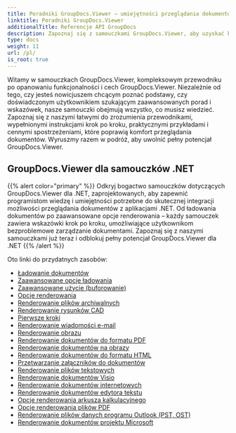 ```yaml
---
title: Poradniki GroupDocs.Viewer — umiejętności przeglądania dokumentów głównych
linktitle: Poradniki GroupDocs.Viewer
additionalTitle: Referencje API GroupDocs
description: Zapoznaj się z samouczkami GroupDocs.Viewer, aby uzyskać kompleksowe wskazówki dotyczące maksymalizacji możliwości przeglądania dokumentów. Odblokuj jego pełny potencjał już dziś!
type: docs
weight: 11
url: /pl/
is_root: true
---
```


Witamy w samouczkach GroupDocs.Viewer, kompleksowym przewodniku po opanowaniu funkcjonalności i cech GroupDocs.Viewer. Niezależnie od tego, czy jesteś nowicjuszem chcącym poznać podstawy, czy doświadczonym użytkownikiem szukającym zaawansowanych porad i wskazówek, nasze samouczki obejmują wszystko, co musisz wiedzieć. Zapoznaj się z naszymi łatwymi do zrozumienia przewodnikami, wypełnionymi instrukcjami krok po kroku, praktycznymi przykładami i cennymi spostrzeżeniami, które poprawią komfort przeglądania dokumentów. Wyruszmy razem w podróż, aby uwolnić pełny potencjał GroupDocs.Viewer.

## GroupDocs.Viewer dla samouczków .NET
{{% alert color="primary" %}}
Odkryj bogactwo samouczków dotyczących GroupDocs.Viewer dla .NET, zaprojektowanych, aby zapewnić programistom wiedzę i umiejętności potrzebne do skutecznej integracji możliwości przeglądania dokumentów z aplikacjami .NET. Od ładowania dokumentów po zaawansowane opcje renderowania – każdy samouczek zawiera wskazówki krok po kroku, umożliwiające użytkownikom bezproblemowe zarządzanie dokumentami. Zapoznaj się z naszymi samouczkami już teraz i odblokuj pełny potencjał GroupDocs.Viewer dla .NET
{{% /alert %}}

Oto linki do przydatnych zasobów:
 
- [Ładowanie dokumentów](./net/loading-documents/)
- [Zaawansowane opcje ładowania](./net/advanced-loading/)
- [Zaawansowane użycie (buforowanie)](./net/advanced-usage-caching/)
- [Opcje renderowania](./net/rendering-options/)
- [Renderowanie plików archiwalnych](./net/rendering-archive-files/)
- [Renderowanie rysunków CAD](./net/rendering-cad-drawings/)
- [Pierwsze kroki](./net/getting-started/)
- [Renderowanie wiadomości e-mail](./net/rendering-email-messages/)
- [Renderowanie obrazu](./net/image-rendering/)
- [Renderowanie dokumentów do formatu PDF](./net/rendering-documents-pdf/)
- [Renderowanie dokumentów na obrazy](./net/rendering-documents-images/)
- [Renderowanie dokumentów do formatu HTML](./net/rendering-documents-html/)
- [Przetwarzanie załączników do dokumentów](./net/processing-document-attachments/)
- [Renderowanie plików tekstowych](./net/rendering-text-files/)
- [Renderowanie dokumentów Visio](./net/rendering-visio-documents/)
- [Renderowanie dokumentów internetowych](./net/rendering-web-documents/)
- [Renderowanie dokumentów edytora tekstu](./net/rendering-word-processing-documents/)
- [Opcje renderowania arkusza kalkulacyjnego](./net/spreadsheet-rendering-options/)
- [Opcje renderowania plików PDF](./net/pdf-rendering-options/)
- [Renderowanie plików danych programu Outlook (PST, OST)](./net/rendering-outlook-data-files/)
- [Renderowanie dokumentów projektu Microsoft](./net/rendering-ms-project-documents/)
